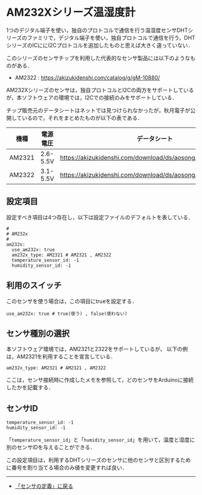 # AM232Xシリーズ温湿度計

1つのデジタル端子を使い，独自のプロトコルで通信を行う温湿度センサDHTシリーズのファミリで，デジタル端子を使い，独自プロトコルで通信を行う，DHTシリーズのICににI2Cプロトコルを追加したものと思えば大きく違っていない．

このシリーズのセンサチップを利用した代表的なセンサ製品には以下のようなものがある．

- AM2322 : https://akizukidenshi.com/catalog/g/gM-10880/

AM232Xシリーズのセンサは，独自プロトコルとI2Cの両方をサポートしているが，本ソフトウェアの環境では，I2Cでの接続のみをサポートしている．

チップ販売元のデータシートはネットでは見つけられなかったが，秋月電子が公開しているので，それをまとめたものが以下の表である．

|機種|電源電圧|データシート|
|---|---|---|
|AM2321|2.6-5.5V|https://akizukidenshi.com/download/ds/aosong/AM2321_e.pdf|
|AM2322|3.1-5.5V|https://akizukidenshi.com/download/ds/aosong/AM2322_V1.0.pdf|


## 設定項目
設定すべき項目は4つ存在し，以下は設定ファイルのデフォルトを表している．

```
#
# AM232x
#
am232x:
  use_am232x: true
  am232x_type: AM2321 # AM2321 , AM2322
  temperature_sensor_id: -1
  humidity_sensor_id: -1
```

## 利用のスイッチ
このセンサを使う場合は，この項目にtrueを設定する．
```
use_am232x: true # true(使う) , false(使わない)
```


## センサ種別の選択
本ソフトウェア環境では，AM2321と2322をサポートしているが，
以下の例は，AM2321を利用することを宣言している．
```
am232x_type: AM2321 # AM2321 , AM2322
```

ここは，センサ接続時に作成したメモを参照して，どのセンサをArduinoに接続したかを記載する．

## センサID

```
temperature_sensor_id: -1
humidity_sensor_id: -1
```


「```temperature_sensor_id```」と「```humidity_sensor_id```」を用いて，温度と湿度に別のセンサIDを与えることができる．

この設定項目は，利用するDHTシリーズのセンサに他のセンサと区別するために番号を割り当てる場合のみ値を変更すれば良い．

***

- [「センサの定義」に戻る](../SensorDefinition.md)